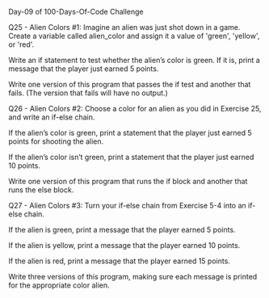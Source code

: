 
Day-09 of 100-Days-Of-Code Challenge

Q25 - Alien Colors #1: Imagine an alien was just shot down in a game. Create a variable called alien_color and assign it a value of 'green', 'yellow', or 'red'.

Write an if statement to test whether the alien’s color is green. If it is, print a message that the player just earned 5 points.

Write one version of this program that passes the if test and another that fails. (The version that fails will have no output.)

Q26 - Alien Colors #2: Choose a color for an alien as you did in Exercise 25, and write an if-else chain.

If the alien’s color is green, print a statement that the player just earned 5 points for shooting the alien.

If the alien’s color isn’t green, print a statement that the player just earned 10 points.

Write one version of this program that runs the if block and another that runs the else block.

Q27 - Alien Colors #3: Turn your if-else chain from Exercise 5-4 into an if-else chain.

If the alien is green, print a message that the player earned 5 points.

If the alien is yellow, print a message that the player earned 10 points.

If the alien is red, print a message that the player earned 15 points.

Write three versions of this program, making sure each message is printed for the appropriate color alien.


